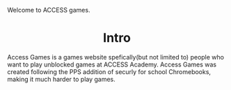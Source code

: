 Welcome to ACCESS games.

<h1><center><b>Intro</b></center></h1>
<p>Access Games is a games website spefically(but not limited to) people who want to play unblocked games at ACCESS Academy. Access Games was created following the PPS addition of securly for school Chromebooks, making it much harder to play games.</p>
